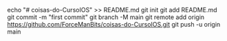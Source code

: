 echo "# coisas-do-CursoIOS" >> README.md
git init
git add README.md
git commit -m "first commit"
git branch -M main
git remote add origin https://github.com/ForceManBits/coisas-do-CursoIOS.git
git push -u origin main
